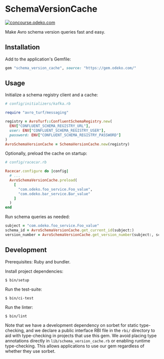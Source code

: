 # SchemaVersionCache

[![concourse.odeko.com](https://concourse.odeko.com/api/v1/teams/main/pipelines/schema-version-cache-main/jobs/test/badge)](https://concourse.odeko.com/teams/main/pipelines/schema-version-cache-main)

Make Avro schema version queries fast and easy.

## Installation

Add to the application's Gemfile:
```ruby
gem "schema_version_cache", source: "https://gem.odeko.com/"
```

## Usage

Initialize a schema registry client and a cache:
```ruby
# config/initializers/kafka.rb

require "avro_turf/messaging"

registry = AvroTurf::ConfluentSchemaRegistry.new(
  ENV["CONFLUENT_SCHEMA_REGISTRY_URL"],
  user: ENV["CONFLUENT_SCHEMA_REGISTRY_USER"],
  password: ENV["CONFLUENT_SCHEMA_REGISTRY_PASSWORD"]
)
AvroSchemaVersionCache = SchemaVersionCache.new(registry)
```

Optionally, preload the cache on startup:
```ruby
# config/racecar.rb

Racecar.configure do |config|
  # ...
  AvroSchemaVersionCache.preload(
    [
      "com.odeko.foo_service.Foo_value",
      "com.odeko.bar_service.Bar_value"
    ]
  )
end
```

Run schema queries as needed:
```ruby
subject = "com.odeko.foo_service.Foo_value"
schema_id = AvroSchemaVersionCache.get_current_id(subject:)
version_number = AvroSchemaVersionCache.get_version_number(subject:, schema_id:)
```

## Development

Prerequisites: Ruby and bundler.

Install project dependencies:
```console
$ bin/setup
```

Run the test-suite:
```console
$ bin/ci-test
```

Run the linter:
```console
$ bin/lint
```

Note that we have a development dependency on sorbet for static type-checking,
and we declare a public interface RBI file in the `rbi/` directory to aid with
type-checking in projects that use this gem. We avoid placing type annotations
directly in `lib/schema_version_cache.rb` or enabling runtime type-checking.
This allows applications to use our gem regardless of whether they use sorbet.
